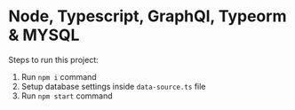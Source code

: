 # Node, Typescript, GraphQl, Typeorm & MYSQL

Steps to run this project:

1. Run `npm i` command
2. Setup database settings inside `data-source.ts` file
3. Run `npm start` command
